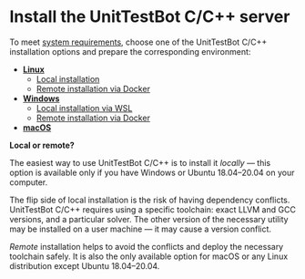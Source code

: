 # Install the UnitTestBot C/C++ server

To meet [system requirements](system-requirements.md), 
choose one of the UnitTestBot C/C++ installation options and prepare the corresponding environment:

* [**Linux**](linux.md)
	* [Local installation](install-server-on-ubuntu.md)
	* [Remote installation via Docker](linux-remote.md)
* [**Windows**](windows.md)
	* [Local installation via WSL](windows-local.md)
	* [Remote installation via Docker](windows-remote.md)
* [**macOS**](macos.md)

**Local or remote?**

The easiest way to use UnitTestBot C/C++ is to install it _locally_ — this option is available only if you have 
Windows or Ubuntu 18.04–20.04 on your computer.

The flip side of local installation is the risk of having dependency conflicts. UnitTestBot C/C++ requires using a specific toolchain: exact LLVM and GCC versions, and a particular solver. The other version of the necessary utility may be installed on a user
machine — it may cause a version conflict.

_Remote_ installation helps to avoid the conflicts and deploy the necessary toolchain safely. It is also the 
only available option for macOS or any Linux distribution except Ubuntu 18.04–20.04.